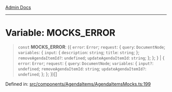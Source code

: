 [Admin Docs](/)

***

# Variable: MOCKS\_ERROR

> `const` **MOCKS\_ERROR**: (\{ `error`: `Error`; `request`: \{ `query`: `DocumentNode`; `variables`: \{ `input`: \{ `description`: `string`; `title`: `string`; \}; `removeAgendaItemId?`: `undefined`; `updateAgendaItemId`: `string`; \}; \}; \} \| \{ `error`: `Error`; `request`: \{ `query`: `DocumentNode`; `variables`: \{ `input?`: `undefined`; `removeAgendaItemId`: `string`; `updateAgendaItemId?`: `undefined`; \}; \}; \})[]

Defined in: [src/components/AgendaItems/AgendaItemsMocks.ts:199](https://github.com/PalisadoesFoundation/talawa-admin/blob/main/src/components/AgendaItems/AgendaItemsMocks.ts#L199)
